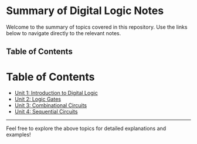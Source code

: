 # Summary of Digital Logic Notes  

Welcome to the summary of topics covered in this repository. Use the links below to navigate directly to the relevant notes.  

## Table of Contents  
# Table of Contents  
- [Unit 1: Introduction to Digital Logic](./unit-1.md)  
- [Unit 2: Logic Gates](./unit-2.md)  
- [Unit 3: Combinational Circuits](./unit-3.md)  
- [Unit 4: Sequential Circuits](./Unit%204%20-%20Sequential%20Circuits/)

---

Feel free to explore the above topics for detailed explanations and examples!
